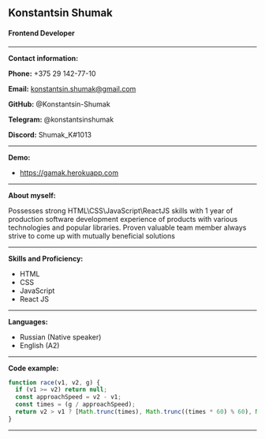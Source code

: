 ## Konstantsin Shumak
#### Frontend Developer
---
**Contact information:**

**Phone:** +375 29 142-77-10

**Email:** konstantsin.shumak@gmail.com

**GitHub:** @Konstantsin-Shumak

**Telegram:** @konstantsinshumak

**Discord:** Shumak_K#1013

---
**Demo:**
 * https://gamak.herokuapp.com
---
**About myself:**

Possesses strong HTML\CSS\JavaScript\ReactJS skills with 1 year of production software development experience of products with various technologies and popular libraries. Proven valuable team member always strive to come up with mutually beneficial solutions

---
**Skills and Proficiency:**

* HTML
* CSS 
* JavaScript 
* React JS


---
**Languages:**
* Russian (Native speaker)
* English (A2)

---
**Code example:**

```javascript
function race(v1, v2, g) {
  if (v1 >= v2) return null;
  const approachSpeed = v2 - v1;
  const times = (g / approachSpeed);
  return v2 > v1 ? [Math.trunc(times), Math.trunc((times * 60) % 60), Math.trunc((times * 3600) % 60)] : null;
}
```

---